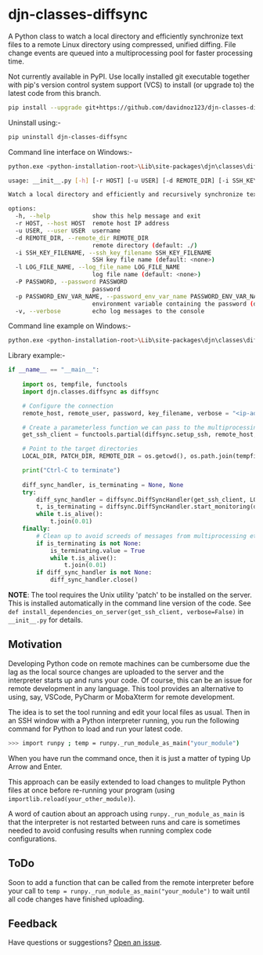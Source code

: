 # djn-classes-diffsync
A Python class to watch a local directory and efficiently synchronize text files to a remote Linux directory using compressed, unified diffing.
File change events are queued into a multiprocessing pool for faster processing time.

Not currently available in PyPI. Use locally installed git executable together with pip's version control system support (VCS) to install (or upgrade to) the latest code from this branch.

```sh
pip install --upgrade git+https://github.com/davidnoz123/djn-classes-diffsync.git@0.1
```

Uninstall using:-

```sh
pip uninstall djn-classes-diffsync
```

Command line interface on Windows:-

```sh
python.exe <python-installation-root>\Lib\site-packages\djn\classes\diffsync\__init__.py -h

usage: __init__.py [-h] [-r HOST] [-u USER] [-d REMOTE_DIR] [-i SSH_KEY_FILENAME] [-l LOG_FILE_NAME] [-P PASSWORD] [-p PASSWORD_ENV_VAR_NAME] [-v]

Watch a local directory and efficiently and recursively synchronize text files to a remote Linux directory using compressed, unified diffing.

options:
  -h, --help            show this help message and exit
  -r HOST, --host HOST  remote host IP address
  -u USER, --user USER  username
  -d REMOTE_DIR, --remote_dir REMOTE_DIR
                        remote directory (default: ./)
  -i SSH_KEY_FILENAME, --ssh_key_filename SSH_KEY_FILENAME
                        SSH key file name (default: <none>)
  -l LOG_FILE_NAME, --log_file_name LOG_FILE_NAME
                        log file name (default: <none>)
  -P PASSWORD, --password PASSWORD
                        password
  -p PASSWORD_ENV_VAR_NAME, --password_env_var_name PASSWORD_ENV_VAR_NAME
                        environment variable containing the password (default: REMOTE_PASSWORD)
  -v, --verbose         echo log messages to the console

```

Command line example on Windows:-
```sh
python.exe <python-installation-root>\Lib\site-packages\djn\classes\diffsync\__init__.py -r <ip-address> -u <username> -P <password> -i C:\key_file.pem -v
```

Library example:-

```python
if __name__ == "__main__":        
    
    import os, tempfile, functools    
    import djn.classes.diffsync as diffsync

    # Configure the connection
    remote_host, remote_user, password, key_filename, verbose = "<ip-address>", "<username>", "<key-file-password>", r"C:\key-file.pem", True

    # Create a parameterless function we can pass to the multiprocessing pool functions to create the SSH clients
    get_ssh_client = functools.partial(diffsync.setup_ssh, remote_host, remote_user, password, key_filename=key_filename, verbose=verbose)   

    # Point to the target directories
    LOCAL_DIR, PATCH_DIR, REMOTE_DIR = os.getcwd(), os.path.join(tempfile.gettempdir(), "diff_sync_patches"), "./"

    print("Ctrl-C to terminate")
    
    diff_sync_handler, is_terminating = None, None       
    try:
        diff_sync_handler = diffsync.DiffSyncHandler(get_ssh_client, LOCAL_DIR, REMOTE_DIR, PATCH_DIR, verbose=verbose)
        t, is_terminating = diffsync.DiffSyncHandler.start_monitoring(diff_sync_handler, patterns_files_accept=["*.py"])
        while t.is_alive():
            t.join(0.01) 
    finally:
        # Clean up to avoid screeds of messages from multiprocessing etc.
        if is_terminating is not None:
            is_terminating.value = True
            while t.is_alive(): 
                t.join(0.01)
        if diff_sync_handler is not None:
            diff_sync_handler.close()
```
**NOTE**: The tool requires the Unix utility 'patch' to be installed on the server. This is installed automatically in the command line version of the code. See `def install_dependencies_on_server(get_ssh_client, verbose=False)` in `__init__.py` for details.

## Motivation
Developing Python code on remote machines can be cumbersome due the lag as the local source changes are uploaded to the server and the interpreter starts up and runs your code.
Of course, this can be an issue for remote development in any language.
This tool provides an alternative to using, say, VSCode, PyCharm or MobaXterm for remote development.


The idea is to set the tool running and edit your local files as usual.
Then in an SSH window with a Python interpreter running, you run the following command for Python to load and run your latest code.
```sh
>>> import runpy ; temp = runpy._run_module_as_main("your_module")
```

When you have run the command once, then it is just a matter of typing Up Arrow and Enter.


This approach can be easily extended to load changes to mulitple Python files at once before re-running your program (using `importlib.reload(your_other_module)`).


A word of caution about an approach using `runpy._run_module_as_main` is that the interpreter is not restarted between runs and care is sometimes needed to avoid confusing results when running complex code configurations.


## ToDo

Soon to add a function that can be called from the remote interpreter before your call to `temp = runpy._run_module_as_main("your_module")` to wait until all code changes have finished uploading.


## Feedback
Have questions or suggestions? [Open an issue](https://github.com/davidnoz123/djn-classes-diffsync/issues).


